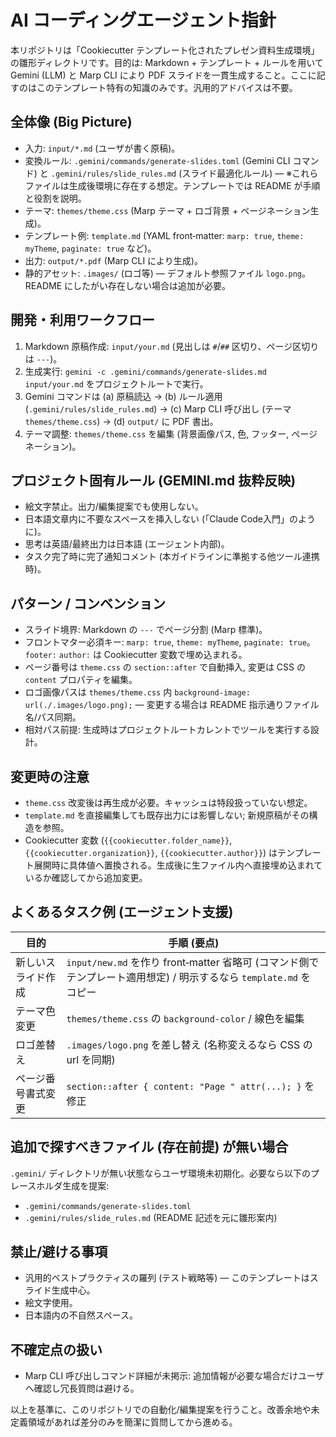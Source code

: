 # AI コーディングエージェント指針

本リポジトリは「Cookiecutter テンプレート化されたプレゼン資料生成環境」の雛形ディレクトリです。目的は: Markdown + テンプレート + ルールを用いて Gemini (LLM) と Marp CLI により PDF スライドを一貫生成すること。ここに記すのはこのテンプレート特有の知識のみです。汎用的アドバイスは不要。

## 全体像 (Big Picture)
- 入力: `input/*.md` (ユーザが書く原稿)。
- 変換ルール: `.gemini/commands/generate-slides.toml` (Gemini CLI コマンド) と `.gemini/rules/slide_rules.md` (スライド最適化ルール) — ※これらファイルは生成後環境に存在する想定。テンプレートでは README が手順と役割を説明。
- テーマ: `themes/theme.css` (Marp テーマ + ロゴ背景 + ページネーション生成)。
- テンプレート例: `template.md` (YAML front‑matter: `marp: true`, `theme: myTheme`, `paginate: true` など)。
- 出力: `output/*.pdf` (Marp CLI により生成)。
- 静的アセット: `.images/` (ロゴ等) — デフォルト参照ファイル `logo.png`。README にしたがい存在しない場合は追加が必要。

## 開発・利用ワークフロー
1. Markdown 原稿作成: `input/your.md` (見出しは `#`/`##` 区切り、ページ区切りは `---`)。
2. 生成実行: `gemini -c .gemini/commands/generate-slides.md input/your.md` をプロジェクトルートで実行。
3. Gemini コマンドは (a) 原稿読込 → (b) ルール適用 (`.gemini/rules/slide_rules.md`) → (c) Marp CLI 呼び出し (テーマ `themes/theme.css`) → (d) `output/` に PDF 書出。
4. テーマ調整: `themes/theme.css` を編集 (背景画像パス, 色, フッター, ページネーション)。

## プロジェクト固有ルール (GEMINI.md 抜粋反映)
- 絵文字禁止。出力/編集提案でも使用しない。
- 日本語文章内に不要なスペースを挿入しない (「Claude Code入門」のように)。
- 思考は英語/最終出力は日本語 (エージェント内部)。
- タスク完了時に完了通知コメント (本ガイドラインに準拠する他ツール連携時)。

## パターン / コンベンション
- スライド境界: Markdown の `---` でページ分割 (Marp 標準)。
- フロントマター必須キー: `marp: true`, `theme: myTheme`, `paginate: true`。`footer:` `author:` は Cookiecutter 変数で埋め込まれる。
- ページ番号は `theme.css` の `section::after` で自動挿入, 変更は CSS の `content` プロパティを編集。
- ロゴ画像パスは `themes/theme.css` 内 `background-image: url(./.images/logo.png);` — 変更する場合は README 指示通りファイル名/パス同期。
- 相対パス前提: 生成時はプロジェクトルートカレントでツールを実行する設計。

## 変更時の注意
- `theme.css` 改変後は再生成が必要。キャッシュは特段扱っていない想定。
- `template.md` を直接編集しても既存出力には影響しない; 新規原稿がその構造を参照。
- Cookiecutter 変数 (`{{cookiecutter.folder_name}}`, `{{cookiecutter.organization}}`, `{{cookiecutter.author}}`) はテンプレート展開時に具体値へ置換される。生成後に生ファイル内へ直接埋め込まれているか確認してから追加変更。

## よくあるタスク例 (エージェント支援)
| 目的 | 手順 (要点) |
|------|-------------|
| 新しいスライド作成 | `input/new.md` を作り front‑matter 省略可 (コマンド側でテンプレート適用想定) / 明示するなら `template.md` をコピー |
| テーマ色変更 | `themes/theme.css` の `background-color` / 線色を編集 |
| ロゴ差替え | `.images/logo.png` を差し替え (名称変えるなら CSS の url を同期) |
| ページ番号書式変更 | `section::after { content: "Page " attr(...); }` を修正 |

## 追加で探すべきファイル (存在前提) が無い場合
`.gemini/` ディレクトリが無い状態ならユーザ環境未初期化。必要なら以下のプレースホルダ生成を提案:
- `.gemini/commands/generate-slides.toml`
- `.gemini/rules/slide_rules.md`
  (README 記述を元に雛形案内)

## 禁止/避ける事項
- 汎用的ベストプラクティスの羅列 (テスト戦略等) — このテンプレートはスライド生成中心。
- 絵文字使用。
- 日本語内の不自然スペース。

## 不確定点の扱い
- Marp CLI 呼び出しコマンド詳細が未掲示: 追加情報が必要な場合だけユーザへ確認し冗長質問は避ける。

以上を基準に、このリポジトリでの自動化/編集提案を行うこと。改善余地や未定義領域があれば差分のみを簡潔に質問してから進める。
